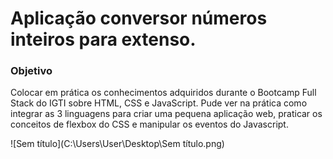 <h1>Aplicação conversor números inteiros para extenso.</h1>

<p></p>

<h3>Objetivo</h3>

Colocar em prática os conhecimentos adquiridos durante o Bootcamp Full Stack do IGTI sobre HTML, CSS e JavaScript. Pude ver na prática como integrar as 3 linguagens para criar uma pequena aplicação web, praticar os conceitos de flexbox do CSS e manipular os eventos do Javascript.

![Sem título](C:\Users\User\Desktop\Sem título.png)